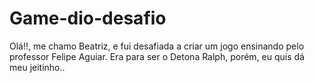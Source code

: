 # Game-dio-desafio
Olá!!, me chamo Beatriz, e fui desafiada a criar um jogo ensinando pelo professor Felipe Aguiar. Era para ser o Detona Ralph, porém, eu quis dá meu jeitinho..
